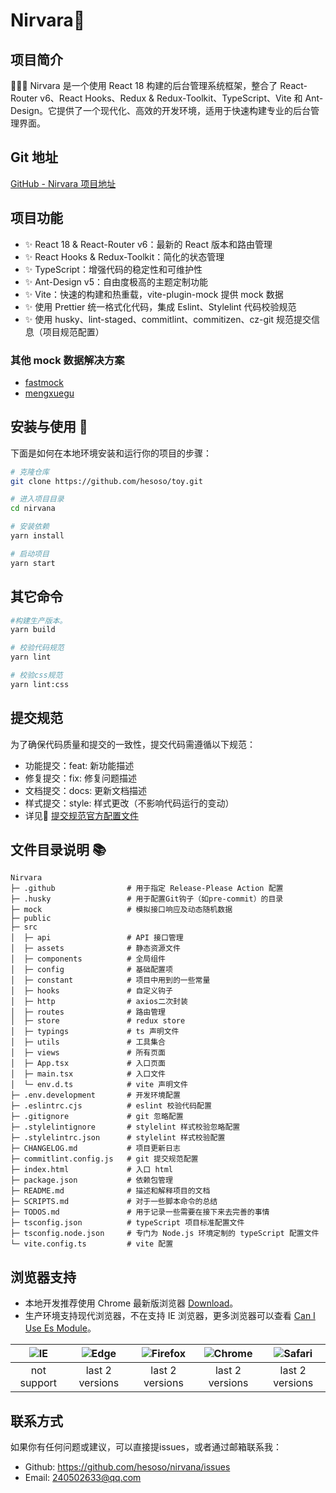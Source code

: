# Nirvara🚀

## 项目简介

🚀🚀🚀 Nirvara 是一个使用 React 18 构建的后台管理系统框架，整合了 React-Router v6、React Hooks、Redux & Redux-Toolkit、TypeScript、Vite 和 Ant-Design。它提供了一个现代化、高效的开发环境，适用于快速构建专业的后台管理界面。

## Git 地址

[GitHub - Nirvara 项目地址](https://github.com/hesoso/toy)

## 项目功能

- ✨ React 18 & React-Router v6：最新的 React 版本和路由管理
- ✨ React Hooks & Redux-Toolkit：简化的状态管理
- ✨ TypeScript：增强代码的稳定性和可维护性
- ✨ Ant-Design v5：自由度极高的主题定制功能
- ✨ Vite：快速的构建和热重载，vite-plugin-mock 提供 mock 数据
- ✨ 使用 Prettier 统一格式化代码，集成 Eslint、Stylelint 代码校验规范
- ✨ 使用 husky、lint-staged、commitlint、commitizen、cz-git 规范提交信息（项目规范配置）

### 其他 mock 数据解决方案

- [fastmock](https://www.fastmock.site/)
- [mengxuegu](https://mock.mengxuegu.com/)

## 安装与使用 📑

下面是如何在本地环境安装和运行你的项目的步骤：

```bash
# 克隆仓库
git clone https://github.com/hesoso/toy.git

# 进入项目目录
cd nirvana

# 安装依赖
yarn install

# 启动项目
yarn start
```

## 其它命令

```bash
#构建生产版本。
yarn build

# 校验代码规范
yarn lint

# 校验css规范
yarn lint:css
```

## 提交规范

为了确保代码质量和提交的一致性，提交代码需遵循以下规范：

- 功能提交：feat: 新功能描述
- 修复提交：fix: 修复问题描述
- 文档提交：docs: 更新文档描述
- 样式提交：style: 样式更改（不影响代码运行的变动）
- 详见🔗 [提交规范官方配置文件](https://github.com/conventional-changelog/commitlint/blob/master/%40commitlint/config-conventional/index.js)

## 文件目录说明 📚

```text
Nirvara
├─ .github                # 用于指定 Release-Please Action 配置
├─ .husky                 # 用于配置Git钩子（如pre-commit）的目录
├─ mock                   # 模拟接口响应及动态随机数据
├─ public
├─ src
│  ├─ api                 # API 接口管理
│  ├─ assets              # 静态资源文件
│  ├─ components          # 全局组件
│  ├─ config              # 基础配置项
│  ├─ constant            # 项目中用到的一些常量
│  ├─ hooks               # 自定义钩子
│  ├─ http                # axios二次封装
│  ├─ routes              # 路由管理
│  ├─ store               # redux store
│  ├─ typings             # ts 声明文件
│  ├─ utils               # 工具集合
│  ├─ views               # 所有页面
│  ├─ App.tsx             # 入口页面
│  ├─ main.tsx            # 入口文件
│  └─ env.d.ts            # vite 声明文件
├─ .env.development       # 开发环境配置
├─ .eslintrc.cjs          # eslint 校验代码配置
├─ .gitignore             # git 忽略配置
├─ .stylelintignore       # stylelint 样式校验忽略配置
├─ .stylelintrc.json      # stylelint 样式校验配置
├─ CHANGELOG.md           # 项目更新日志
├─ commitlint.config.js   # git 提交规范配置
├─ index.html             # 入口 html
├─ package.json           # 依赖包管理
├─ README.md              # 描述和解释项目的文档
├─ SCRIPTS.md             # 对于一些脚本命令的总结
├─ TODOS.md               # 用于记录一些需要在接下来去完善的事情
├─ tsconfig.json          # typeScript 项目标准配置文件
├─ tsconfig.node.json     # 专门为 Node.js 环境定制的 typeScript 配置文件
└─ vite.config.ts         # vite 配置
```

## 浏览器支持

- 本地开发推荐使用 Chrome 最新版浏览器 [Download](https://www.google.com/intl/zh-CN/chrome/)。
- 生产环境支持现代浏览器，不在支持 IE 浏览器，更多浏览器可以查看 [Can I Use Es Module](https://caniuse.com/?search=ESModule)。

| ![IE](https://i.imgtg.com/2023/04/11/8z7ot.png) | ![Edge](https://i.imgtg.com/2023/04/11/8zr3p.png) | ![Firefox](https://i.imgtg.com/2023/04/11/8zKiU.png) | ![Chrome](https://i.imgtg.com/2023/04/11/8zNrx.png) | ![Safari](https://i.imgtg.com/2023/04/11/8zeGj.png) |
| :---------------------------------------------: | :-----------------------------------------------: | :--------------------------------------------------: | :-------------------------------------------------: | :-------------------------------------------------: |
|                   not support                   |                  last 2 versions                  |                   last 2 versions                    |                   last 2 versions                   |                   last 2 versions                   |

## 联系方式

如果你有任何问题或建议，可以直接提issues，或者通过邮箱联系我：

- Github: https://github.com/hesoso/nirvana/issues
- Email: 240502633@qq.com
